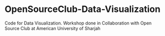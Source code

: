 # OpenSourceClub-Data-Visualization
Code for Data Visualization. Workshop done in Collaboration with Open Source Club at American University of Sharjah
